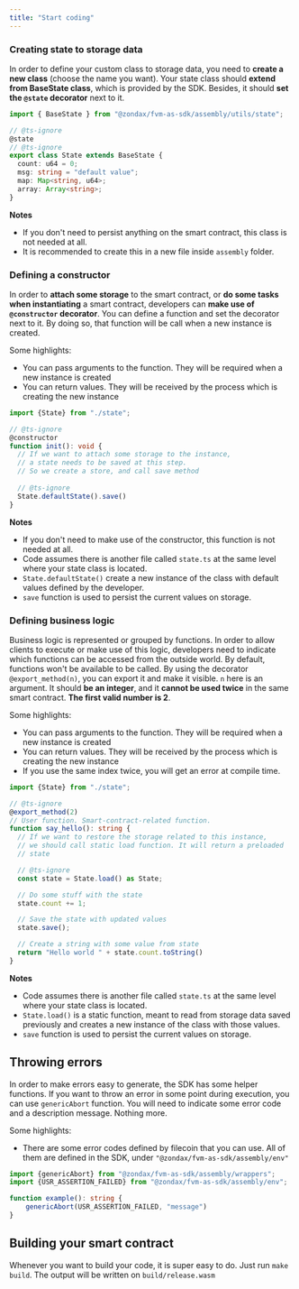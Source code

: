 ```yaml
---
title: "Start coding"
---
```


### Creating state to storage data
In order to define your custom class to storage data, you need to **create a new class** (choose the name you want).
Your state class should **extend from BaseState class**, which is provided by the SDK. Besides, it should **set the `@state` decorator** 
next to it. 

```typescript
import { BaseState } from "@zondax/fvm-as-sdk/assembly/utils/state";

// @ts-ignore
@state
// @ts-ignore
export class State extends BaseState {
  count: u64 = 0;
  msg: string = "default value";
  map: Map<string, u64>;
  array: Array<string>;
}
```

**Notes**
- If you don't need to persist anything on the smart contract, this class is not needed at all.
- It is recommended to create this in a new file inside `assembly` folder.

### Defining a constructor
In order to **attach some storage** to the smart contract, or **do some tasks when instantiating** a smart contract, developers can **make use of
`@constructor` decorator**. You can define a function and set the decorator next to it. By doing so, that function will be call when a new
instance is created. 

Some highlights: 
- You can pass arguments to the function. They will be required when a new instance is created
- You can return values. They will be received by the process which is creating the new instance

```typescript
import {State} from "./state";

// @ts-ignore
@constructor
function init(): void {
  // If we want to attach some storage to the instance,
  // a state needs to be saved at this step.
  // So we create a store, and call save method
  
  // @ts-ignore
  State.defaultState().save()
}
```

**Notes**
- If you don't need to make use of the constructor, this function is not needed at all.
- Code assumes there is another file called `state.ts` at the same level where your state class is located.
- `State.defaultState()` create a new instance of the class with default values defined by the developer.
- `save` function is used to persist the current values on storage.

### Defining business logic
Business logic is represented or grouped by functions. In order to allow clients to execute or make use of this logic, developers need to 
indicate which functions can be accessed from the outside world. By default, functions won't be available to be called. By using the decorator
`@export_method(n)`, you can export it and make it visible. `n` here is an argument. It should **be an integer**, and it **cannot be used twice** 
in the same smart contract. **The first valid number is 2**.

Some highlights:
- You can pass arguments to the function. They will be required when a new instance is created
- You can return values. They will be received by the process which is creating the new instance
- If you use the same index twice, you will get an error at compile time. 


```typescript
import {State} from "./state";

// @ts-ignore
@export_method(2)
// User function. Smart-contract-related function.
function say_hello(): string {
  // If we want to restore the storage related to this instance,
  // we should call static load function. It will return a preloaded
  // state

  // @ts-ignore
  const state = State.load() as State;

  // Do some stuff with the state
  state.count += 1;

  // Save the state with updated values
  state.save();

  // Create a string with some value from state
  return "Hello world " + state.count.toString()
}
```

**Notes**
- Code assumes there is another file called `state.ts` at the same level where your state class is located.
- `State.load()` is a static function, meant to read from storage data saved previously and creates a new instance of the class with those values.
- `save` function is used to persist the current values on storage.

## Throwing errors
In order to make errors easy to generate, the SDK has some helper functions. If you want to throw an error in some point during execution, you can
use `genericAbort` function. You will need to indicate some error code and a description message. Nothing more. 

Some highlights:
- There are some error codes defined by filecoin that you can use. All of them are defined in the SDK, under `"@zondax/fvm-as-sdk/assembly/env"`

```typescript
import {genericAbort} from "@zondax/fvm-as-sdk/assembly/wrappers";
import {USR_ASSERTION_FAILED} from "@zondax/fvm-as-sdk/assembly/env";

function example(): string {
    genericAbort(USR_ASSERTION_FAILED, "message")
}
```

## Building your smart contract

Whenever you want to build your code, it is super easy to do. Just run `make build`. The output will be written on `build/release.wasm`
